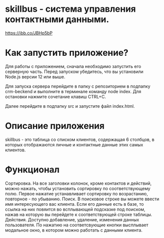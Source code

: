 # skillbus - система управления контактными данными.

https://ibb.co/JBHp5bP

# Как запустить приложение?
Для работы с приложением, сначала необходимо запустить его серверную часть.
Перед запуском убедитесь, что вы установили Node.js версии 12 или выше.

Для запуска сервера перейдите в папку с репозиторием в подпапку crm-beckend и выполните в терминале команду node index.
Для остановки нажмите сочетание клавиш CTRL+C.

Далее перейдите в подпапку src и запустите файл index.html.

# Описание приложения
skillbus - это таблица со списком клиентов, содержащая 6 столбцов, в которых отображаются личные и контактные данные этих самых клиентов.

# Функционал
Сортировка. На все заголовки колонок, кроме контактов и действий, можно нажать, чтобы установить сортировку по соответствующему полю. Первое нажатие устанавливает сортировку по возрастанию, повторное - по убыванию.
Поиск. В поисковое строке вы можете ввести имя интересующего вас клиента. Если его данные есть в базе, то ссылка на них повяится во всплывающей подсказке под поиском, нажав на которую вы перейдете к соответствующей строке таблицы.
Действия. Доступно добавление, удаление, изменения данных пользователя. По нажатию на соответсвующие кнопки высплывает модальное окно, в котором можно работать с данными клиента.
